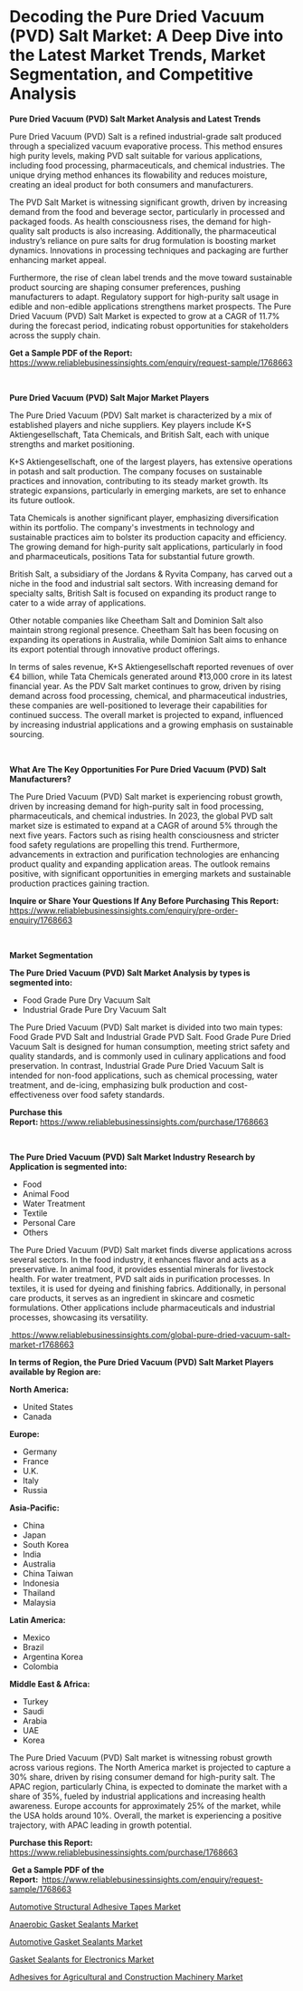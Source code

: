 <p><h1>Decoding the Pure Dried Vacuum (PVD) Salt Market: A Deep Dive into the Latest Market Trends, Market Segmentation, and Competitive Analysis</h1></p><p><strong>Pure Dried Vacuum (PVD) Salt Market Analysis and Latest Trends</strong></p>
<p><p>Pure Dried Vacuum (PVD) Salt is a refined industrial-grade salt produced through a specialized vacuum evaporative process. This method ensures high purity levels, making PVD salt suitable for various applications, including food processing, pharmaceuticals, and chemical industries. The unique drying method enhances its flowability and reduces moisture, creating an ideal product for both consumers and manufacturers.</p><p>The PVD Salt Market is witnessing significant growth, driven by increasing demand from the food and beverage sector, particularly in processed and packaged foods. As health consciousness rises, the demand for high-quality salt products is also increasing. Additionally, the pharmaceutical industry’s reliance on pure salts for drug formulation is boosting market dynamics. Innovations in processing techniques and packaging are further enhancing market appeal.</p><p>Furthermore, the rise of clean label trends and the move toward sustainable product sourcing are shaping consumer preferences, pushing manufacturers to adapt. Regulatory support for high-purity salt usage in edible and non-edible applications strengthens market prospects. The Pure Dried Vacuum (PVD) Salt Market is expected to grow at a CAGR of 11.7% during the forecast period, indicating robust opportunities for stakeholders across the supply chain.</p></p>
<p><strong>Get a Sample PDF of the Report:&nbsp;</strong> <a href="https://www.reliablebusinessinsights.com/enquiry/request-sample/1768663?utm_campaign=904&utm_medium=2&utm_source=Github&utm_content=ia&utm_term=02022025&utm_id=pure-dried-vacuum-pvd-salt">https://www.reliablebusinessinsights.com/enquiry/request-sample/1768663</a></p>
<p>&nbsp;</p>
<p><strong>Pure Dried Vacuum (PVD) Salt Major Market Players</strong></p>
<p><p>The Pure Dried Vacuum (PDV) Salt market is characterized by a mix of established players and niche suppliers. Key players include K+S Aktiengesellschaft, Tata Chemicals, and British Salt, each with unique strengths and market positioning.</p><p>K+S Aktiengesellschaft, one of the largest players, has extensive operations in potash and salt production. The company focuses on sustainable practices and innovation, contributing to its steady market growth. Its strategic expansions, particularly in emerging markets, are set to enhance its future outlook.</p><p>Tata Chemicals is another significant player, emphasizing diversification within its portfolio. The company's investments in technology and sustainable practices aim to bolster its production capacity and efficiency. The growing demand for high-purity salt applications, particularly in food and pharmaceuticals, positions Tata for substantial future growth.</p><p>British Salt, a subsidiary of the Jordans & Ryvita Company, has carved out a niche in the food and industrial salt sectors. With increasing demand for specialty salts, British Salt is focused on expanding its product range to cater to a wide array of applications.</p><p>Other notable companies like Cheetham Salt and Dominion Salt also maintain strong regional presence. Cheetham Salt has been focusing on expanding its operations in Australia, while Dominion Salt aims to enhance its export potential through innovative product offerings.</p><p>In terms of sales revenue, K+S Aktiengesellschaft reported revenues of over €4 billion, while Tata Chemicals generated around ₹13,000 crore in its latest financial year. As the PDV Salt market continues to grow, driven by rising demand across food processing, chemical, and pharmaceutical industries, these companies are well-positioned to leverage their capabilities for continued success. The overall market is projected to expand, influenced by increasing industrial applications and a growing emphasis on sustainable sourcing.</p></p>
<p>&nbsp;</p>
<p><strong>What Are The Key Opportunities For Pure Dried Vacuum (PVD) Salt Manufacturers?</strong></p>
<p><p>The Pure Dried Vacuum (PVD) Salt market is experiencing robust growth, driven by increasing demand for high-purity salt in food processing, pharmaceuticals, and chemical industries. In 2023, the global PVD salt market size is estimated to expand at a CAGR of around 5% through the next five years. Factors such as rising health consciousness and stricter food safety regulations are propelling this trend. Furthermore, advancements in extraction and purification technologies are enhancing product quality and expanding application areas. The outlook remains positive, with significant opportunities in emerging markets and sustainable production practices gaining traction.</p></p>
<p><strong>Inquire or Share Your Questions If Any Before Purchasing This Report:</strong> <a href="https://www.reliablebusinessinsights.com/enquiry/pre-order-enquiry/1768663?utm_campaign=904&utm_medium=2&utm_source=Github&utm_content=ia&utm_term=02022025&utm_id=pure-dried-vacuum-pvd-salt">https://www.reliablebusinessinsights.com/enquiry/pre-order-enquiry/1768663</a></p>
<p>&nbsp;</p>
<p><strong>Market Segmentation</strong></p>
<p><strong>The Pure Dried Vacuum (PVD) Salt Market Analysis by types is segmented into:</strong></p>
<p><ul><li>Food Grade Pure Dry Vacuum Salt</li><li>Industrial Grade Pure Dry Vacuum Salt</li></ul></p>
<p><p>The Pure Dried Vacuum (PVD) Salt market is divided into two main types: Food Grade PVD Salt and Industrial Grade PVD Salt. Food Grade Pure Dried Vacuum Salt is designed for human consumption, meeting strict safety and quality standards, and is commonly used in culinary applications and food preservation. In contrast, Industrial Grade Pure Dried Vacuum Salt is intended for non-food applications, such as chemical processing, water treatment, and de-icing, emphasizing bulk production and cost-effectiveness over food safety standards.</p></p>
<p><strong>Purchase this Report:&nbsp;</strong><a href="https://www.reliablebusinessinsights.com/purchase/1768663?utm_campaign=904&utm_medium=2&utm_source=Github&utm_content=ia&utm_term=02022025&utm_id=pure-dried-vacuum-pvd-salt">https://www.reliablebusinessinsights.com/purchase/1768663</a></p>
<p>&nbsp;</p>
<p><strong>The Pure Dried Vacuum (PVD) Salt Market Industry Research by Application is segmented into:</strong></p>
<p><ul><li>Food</li><li>Animal Food</li><li>Water Treatment</li><li>Textile</li><li>Personal Care</li><li>Others</li></ul></p>
<p><p>The Pure Dried Vacuum (PVD) Salt market finds diverse applications across several sectors. In the food industry, it enhances flavor and acts as a preservative. In animal food, it provides essential minerals for livestock health. For water treatment, PVD salt aids in purification processes. In textiles, it is used for dyeing and finishing fabrics. Additionally, in personal care products, it serves as an ingredient in skincare and cosmetic formulations. Other applications include pharmaceuticals and industrial processes, showcasing its versatility.</p></p>
<p><a href="https://www.reliablebusinessinsights.com/global-pure-dried-vacuum-salt-market-r1768663?utm_campaign=904&utm_medium=2&utm_source=Github&utm_content=ia&utm_term=02022025&utm_id=pure-dried-vacuum-pvd-salt">&nbsp;https://www.reliablebusinessinsights.com/global-pure-dried-vacuum-salt-market-r1768663</a></p>
<p><strong>In terms of Region, the Pure Dried Vacuum (PVD) Salt Market Players available by Region are:</strong></p>
<p>
    <p> <strong> North America: </strong>
        <ul>
            <li>United States</li>
            <li>Canada</li>
        </ul>
        </p> 
    <p> <strong> Europe: </strong>
        <ul>
            <li>Germany</li>
            <li>France</li>
            <li>U.K.</li>
            <li>Italy</li>
            <li>Russia</li>
        </ul>
        </p> 
    <p> <strong> Asia-Pacific: </strong>
        <ul>
            <li>China</li>
            <li>Japan</li>
            <li>South Korea</li>
            <li>India</li>
            <li>Australia</li>
            <li>China Taiwan</li>
            <li>Indonesia</li>
            <li>Thailand</li>
            <li>Malaysia</li>
        </ul>
        </p> 
    <p> <strong> Latin America: </strong>
        <ul>
            <li>Mexico</li>
            <li>Brazil</li>
            <li>Argentina Korea</li>
            <li>Colombia</li>
        </ul>
        </p> 
    <p> <strong> Middle East & Africa: </strong>
        <ul>
            <li>Turkey</li>
            <li>Saudi</li>
            <li>Arabia</li>
            <li>UAE</li>
            <li>Korea</li>
        </ul>
    </p>
    </p>
<p><p>The Pure Dried Vacuum (PVD) Salt market is witnessing robust growth across various regions. The North America market is projected to capture a 30% share, driven by rising consumer demand for high-purity salt. The APAC region, particularly China, is expected to dominate the market with a share of 35%, fueled by industrial applications and increasing health awareness. Europe accounts for approximately 25% of the market, while the USA holds around 10%. Overall, the market is experiencing a positive trajectory, with APAC leading in growth potential.</p></p>
<p><strong>Purchase this Report: </strong><a href="https://www.reliablebusinessinsights.com/purchase/1768663?utm_campaign=904&utm_medium=2&utm_source=Github&utm_content=ia&utm_term=02022025&utm_id=pure-dried-vacuum-pvd-salt">https://www.reliablebusinessinsights.com/purchase/1768663</a></p>
<p>&nbsp;<strong>Get a Sample PDF of the Report:&nbsp;&nbsp;</strong><a href="https://www.reliablebusinessinsights.com/enquiry/request-sample/1768663?utm_campaign=904&utm_medium=2&utm_source=Github&utm_content=ia&utm_term=02022025&utm_id=pure-dried-vacuum-pvd-salt">https://www.reliablebusinessinsights.com/enquiry/request-sample/1768663</a></p>
<p><strong></strong></p>
<p><p><a href="https://github.com/nathaliehurles7142/Market-Research-Report-List-1/blob/main/automotive-structural-adhesive-tapes-market.md?utm_campaign=904&utm_medium=2&utm_source=Github&utm_content=ia&utm_term=02022025&utm_id=pure-dried-vacuum-pvd-salt">Automotive Structural Adhesive Tapes Market</a></p><p><a href="https://github.com/lateshab69/Market-Research-Report-List-1/blob/main/anaerobic-gasket-sealants-market.md?utm_campaign=904&utm_medium=2&utm_source=Github&utm_content=ia&utm_term=02022025&utm_id=pure-dried-vacuum-pvd-salt">Anaerobic Gasket Sealants Market</a></p><p><a href="https://github.com/chongseney974/Market-Research-Report-List-1/blob/main/automotive-gasket-sealants-market.md?utm_campaign=904&utm_medium=2&utm_source=Github&utm_content=ia&utm_term=02022025&utm_id=pure-dried-vacuum-pvd-salt">Automotive Gasket Sealants Market</a></p><p><a href="https://github.com/hedbomkrahe/Market-Research-Report-List-1/blob/main/gasket-sealants-for-electronics-market.md?utm_campaign=904&utm_medium=2&utm_source=Github&utm_content=ia&utm_term=02022025&utm_id=pure-dried-vacuum-pvd-salt">Gasket Sealants for Electronics Market</a></p><p><a href="https://github.com/rosalinebhakta48/Market-Research-Report-List-1/blob/main/adhesives-for-agricultural-and-construction-machinery-market.md?utm_campaign=904&utm_medium=2&utm_source=Github&utm_content=ia&utm_term=02022025&utm_id=pure-dried-vacuum-pvd-salt">Adhesives for Agricultural and Construction Machinery Market</a></p></p>